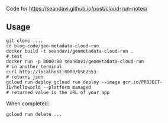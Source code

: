 Code for https://seandavi.github.io/post/cloud-run-notes/


## Usage

```
git clone ....
cd blog-code/geo-metadata-cloud-run
docker build -t seandavi/geometadata-cloud-run .
# test
docker run -p 8000:80 seandavi/geometadata-cloud-run
# in another terminal
curl http://localhost:8000/GSE2553
# returns json
gcloud run deploy gcloud run deploy --image gcr.io/PROJECT-ID/helloworld --platform managed
# returned value is the URL of your app
```

When completed:

```
gcloud run delete ...
```
